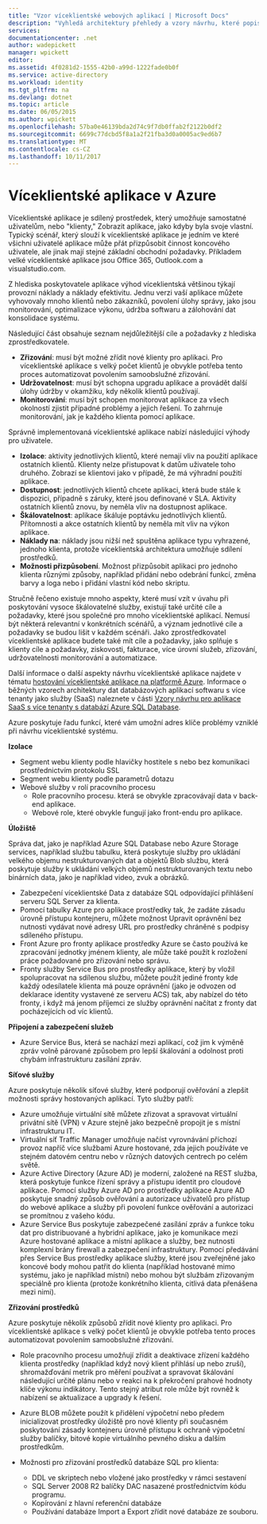 ```yaml
---
title: "Vzor víceklientské webových aplikací | Microsoft Docs"
description: "Vyhledá architektury přehledy a vzory návrhu, které popisují, jak implementovat víceklientské webovou aplikaci na platformě Azure."
services: 
documentationcenter: .net
author: wadepickett
manager: wpickett
editor: 
ms.assetid: 4f0281d2-1555-42b0-a99d-1222fade0b0f
ms.service: active-directory
ms.workload: identity
ms.tgt_pltfrm: na
ms.devlang: dotnet
ms.topic: article
ms.date: 06/05/2015
ms.author: wpickett
ms.openlocfilehash: 57ba0e46139bda2d74c9f7db0ffab2f2122b0df2
ms.sourcegitcommit: 6699c77dcbd5f8a1a2f21fba3d0a0005ac9ed6b7
ms.translationtype: MT
ms.contentlocale: cs-CZ
ms.lasthandoff: 10/11/2017
---
```

# <a name="multitenant-applications-in-azure"></a>Víceklientské aplikace v Azure
Víceklientské aplikace je sdílený prostředek, který umožňuje samostatné uživatelům, nebo "klienty," Zobrazit aplikace, jako kdyby byla svoje vlastní. Typický scénář, který slouží k víceklientské aplikace je jedním ve které všichni uživatelé aplikace může přát přizpůsobit činnost koncového uživatele, ale jinak mají stejné základní obchodní požadavky. Příkladem velké víceklientské aplikace jsou Office 365, Outlook.com a visualstudio.com.

Z hlediska poskytovatele aplikace výhod víceklientská většinou týkají provozní náklady a náklady efektivitu. Jednu verzi vaší aplikace můžete vyhovovaly mnoho klientů nebo zákazníků, povolení úlohy správy, jako jsou monitorování, optimalizace výkonu, údržba softwaru a zálohování dat konsolidace systému.

Následující část obsahuje seznam nejdůležitější cíle a požadavky z hlediska zprostředkovatele.

* **Zřizování**: musí být možné zřídit nové klienty pro aplikaci.  Pro víceklientské aplikace s velký počet klientů je obvykle potřeba tento proces automatizovat povolením samoobslužné zřizování.
* **Udržovatelnost**: musí být schopna upgradu aplikace a provádět další úlohy údržby v okamžiku, kdy několik klientů používají.
* **Monitorování**: musí být schopen monitorovat aplikace za všech okolností zjistit případné problémy a jejich řešení. To zahrnuje monitorování, jak je každého klienta pomocí aplikace.

Správně implementovaná víceklientské aplikace nabízí následující výhody pro uživatele.

* **Izolace**: aktivity jednotlivých klientů, které nemají vliv na použití aplikace ostatních klientů. Klienty nelze přistupovat k datům uživatele toho druhého. Zobrazí se klientovi jako v případě, že má výhradní použití aplikace.
* **Dostupnost**: jednotlivých klientů chcete aplikaci, která bude stále k dispozici, případně s záruky, které jsou definované v SLA. Aktivity ostatních klientů znovu, by neměla vliv na dostupnost aplikace.
* **Škálovatelnost**: aplikace škáluje poptávku jednotlivých klientů. Přítomnosti a akce ostatních klientů by neměla mít vliv na výkon aplikace.
* **Náklady na**: náklady jsou nižší než spuštěna aplikace typu vyhrazené, jednoho klienta, protože víceklientská architektura umožňuje sdílení prostředků.
* **Možnosti přizpůsobení**. Možnost přizpůsobit aplikaci pro jednoho klienta různými způsoby, například přidání nebo odebrání funkcí, změna barvy a loga nebo i přidání vlastní kód nebo skriptu.

Stručně řečeno existuje mnoho aspekty, které musí vzít v úvahu při poskytování vysoce škálovatelné služby, existují také určité cíle a požadavky, které jsou společné pro mnoho víceklientské aplikací. Nemusí být některá relevantní v konkrétních scénářů, a význam jednotlivé cíle a požadavky se budou lišit v každém scénáři. Jako zprostředkovatel víceklientské aplikace budete také mít cíle a požadavky, jako splňuje s klienty cíle a požadavky, ziskovosti, fakturace, více úrovní služeb, zřizování, udržovatelnosti monitorování a automatizace.

Další informace o další aspekty návrhu víceklientské aplikace najdete v tématu [hostování víceklientské aplikace na platformě Azure][Hosting a Multi-Tenant Application on Azure]. Informace o běžných vzorech architektury dat databázových aplikací softwaru s více tenanty jako služby (SaaS) naleznete v části [Vzory návrhu pro aplikace SaaS s více tenanty s databází Azure SQL Database](sql-database/sql-database-design-patterns-multi-tenancy-saas-applications.md). 

Azure poskytuje řadu funkcí, které vám umožní adres klíče problémy vzniklé při návrhu víceklientské systému.

**Izolace**

* Segment webu klienty podle hlavičky hostitele s nebo bez komunikaci prostřednictvím protokolu SSL
* Segment webu klienty podle parametrů dotazu
* Webové služby v rolí pracovního procesu
  * Role pracovního procesu. která se obvykle zpracovávají data v back-end aplikace.
  * Webové role, které obvykle fungují jako front-endu pro aplikace.

**Úložiště**

Správa dat, jako je například Azure SQL Database nebo Azure Storage services, například službu tabulku, která poskytuje služby pro ukládání velkého objemu nestrukturovaných dat a objektů Blob službu, která poskytuje služby k ukládání velkých objemů nestrukturovaných textu nebo binárních data, jako je například video, zvuk a obrázků.

* Zabezpečení víceklientské Data z databáze SQL odpovídající přihlášení serveru SQL Server za klienta.
* Pomocí tabulky Azure pro aplikace prostředky tak, že zadáte zásadu úrovně přístupu kontejneru, můžete možnost Upravit oprávnění bez nutnosti vydávat nové adresy URL pro prostředky chráněné s podpisy sdíleného přístupu.
* Front Azure pro fronty aplikace prostředky Azure se často používá ke zpracování jednotky jménem klienty, ale může také použít k rozložení práce požadované pro zřizování nebo správu.
* Fronty služby Service Bus pro prostředky aplikace, který by vložil spolupracovat na sdílenou službu, můžete použít jediné fronty kde každý odesílatele klienta má pouze oprávnění (jako je odvozen od deklarace identity vystavené ze serveru ACS) tak, aby nabízel do této fronty, i když má jenom příjemci ze služby oprávnění načítat z fronty dat pocházejících od víc klientů.

**Připojení a zabezpečení služeb**

* Azure Service Bus, která se nachází mezi aplikací, což jim k výměně zpráv volně párované způsobem pro lepší škálování a odolnost proti chybám infrastrukturu zasílání zpráv.

**Síťové služby**

Azure poskytuje několik síťové služby, které podporují ověřování a zlepšit možnosti správy hostovaných aplikací. Tyto služby patří:

* Azure umožňuje virtuální sítě můžete zřizovat a spravovat virtuální privátní sítě (VPN) v Azure stejně jako bezpečně propojit je s místní infrastrukturu IT.
* Virtuální síť Traffic Manager umožňuje načíst vyrovnávání příchozí provoz napříč více službami Azure hostované, zda jejich používáte ve stejném datovém centru nebo v různých datových centrech po celém světě.
* Azure Active Directory (Azure AD) je moderní, založené na REST služba, která poskytuje funkce řízení správy a přístupu identit pro cloudové aplikace. Pomocí služby Azure AD pro prostředky aplikace Azure AD poskytuje snadný způsob ověřování a autorizace uživatelů pro přístup do webové aplikace a služby při povolení funkce ověřování a autorizaci se promítnou z vašeho kódu.
* Azure Service Bus poskytuje zabezpečené zasílání zpráv a funkce toku dat pro distribuované a hybridní aplikace, jako je komunikace mezi Azure hostované aplikace a místní aplikace a služby, bez nutnosti komplexní brány firewall a zabezpečení infrastruktury. Pomocí předávání přes Service Bus prostředky aplikace služby, které jsou zveřejněné jako koncové body mohou patřit do klienta (například hostované mimo systému, jako je například místní) nebo mohou být službám zřizovaným speciálně pro klienta (protože konkrétního klienta, citlivá data přenášena mezi nimi).

**Zřizování prostředků**

Azure poskytuje několik způsobů zřídit nové klienty pro aplikaci. Pro víceklientské aplikace s velký počet klientů je obvykle potřeba tento proces automatizovat povolením samoobslužné zřizování.

* Role pracovního procesu umožňují zřídit a deaktivace zřízení každého klienta prostředky (například když nový klient přihlásí up nebo zruší), shromažďování metrik pro měření používat a spravovat škálování následující určité plánu nebo v reakci na k překročení prahové hodnoty klíče výkonu indikátory. Tento stejný atribut role může být rovněž k nabízení se aktualizace a upgrady k řešení.
* Azure BLOB můžete použít k přidělení výpočetní nebo předem inicializovat prostředky úložiště pro nové klienty při současném poskytování zásady kontejneru úrovně přístupu k ochraně výpočetní služby balíčky, bitové kopie virtuálního pevného disku a dalším prostředkům.
* Možnosti pro zřizování prostředků databáze SQL pro klienta:
  
  * DDL ve skriptech nebo vložené jako prostředky v rámci sestavení
  * SQL Server 2008 R2 balíčky DAC nasazené prostřednictvím kódu programu.
  * Kopírování z hlavní referenční databáze
  * Používání databáze Import a Export zřídit nové databáze ze souboru.

<!--links-->

[Hosting a Multi-Tenant Application on Azure]: http://msdn.microsoft.com/library/hh534480.aspx
[Designing Multitenant Applications on Azure]: http://msdn.microsoft.com/library/windowsazure/hh689716
